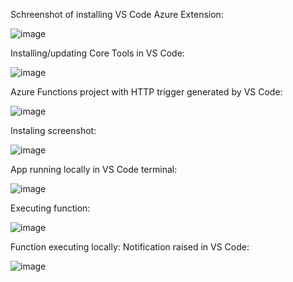 Schreenshot of installing VS Code Azure Extension:

![image](https://github.com/techgrounds/cloud-assignments-E28MS/assets/151161141/4c798cce-4661-4c4b-b262-fe44756ee126)

Installing/updating Core Tools in VS Code:

![image](https://github.com/techgrounds/cloud-assignments-E28MS/assets/151161141/5374075e-cdde-4c11-85eb-c7ed0cf14aa9)



Azure Functions project with HTTP trigger generated by VS Code:

![image](https://github.com/techgrounds/cloud-assignments-E28MS/assets/151161141/777cbaa7-d3e8-45bb-8758-171f8538188b)


Instaling screenshot:

![image](https://github.com/techgrounds/cloud-assignments-E28MS/assets/151161141/eeb32545-52e1-4e75-b648-7e91919ab3bb)

App running locally in VS Code terminal:

![image](https://github.com/techgrounds/cloud-assignments-E28MS/assets/151161141/09831363-aa49-4d13-9f9f-dc3f28976d41)

Executing function:

![image](https://github.com/techgrounds/cloud-assignments-E28MS/assets/151161141/2f627eaf-48f3-4082-b593-d7a517772233)


Function executing locally: Notification raised in VS Code:

![image](https://github.com/techgrounds/cloud-assignments-E28MS/assets/151161141/f4d10a50-8271-4bcc-b737-7f92b38a3bb1)




